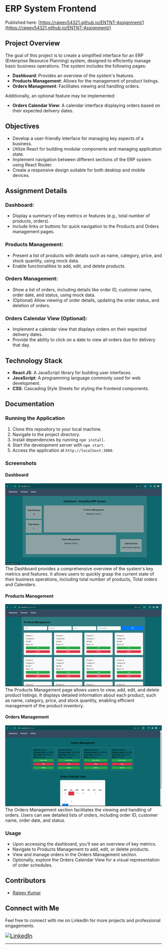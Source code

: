 # ERP System Frontend

Published here: [https://rajeev54321.github.io/ENTNT-Assignment/](https://rajeev54321.github.io/ENTNT-Assignment/)

## Project Overview

The goal of this project is to create a simplified interface for an ERP (Enterprise Resource Planning) system, designed to efficiently manage basic business operations. The system includes the following pages:

- **Dashboard**: Provides an overview of the system's features.
- **Products Management**: Allows for the management of product listings.
- **Orders Management**: Facilitates viewing and handling orders.

Additionally, an optional feature may be implemented:

- **Orders Calendar View**: A calendar interface displaying orders based on their expected delivery dates.

## Objectives

- Develop a user-friendly interface for managing key aspects of a business.
- Utilize React for building modular components and managing application state.
- Implement navigation between different sections of the ERP system using React Router.
- Create a responsive design suitable for both desktop and mobile devices.

## Assignment Details

### Dashboard:

- Display a summary of key metrics or features (e.g., total number of products, orders).
- Include links or buttons for quick navigation to the Products and Orders management pages.

### Products Management:

- Present a list of products with details such as name, category, price, and stock quantity, using mock data.
- Enable functionalities to add, edit, and delete products.

### Orders Management:

- Show a list of orders, including details like order ID, customer name, order date, and status, using mock data.
- (Optional) Allow viewing of order details, updating the order status, and deletion of orders.

### Orders Calendar View (Optional):

- Implement a calendar view that displays orders on their expected delivery dates.
- Provide the ability to click on a date to view all orders due for delivery that day.

## Technology Stack

- **React JS**: A JavaScript library for building user interfaces.
- **JavaScript**: A programming language commonly used for web development.
- **CSS**: Cascading Style Sheets for styling the frontend components.


## Documentation

### Running the Application

1. Clone this repository to your local machine.
2. Navigate to the project directory.
3. Install dependencies by running `npm install`.
4. Start the development server with `npm start`.
5. Access the application at `http://localhost:3000`.

### Screenshots

#### Dashboard
![Dashboard](screenshots/Dashboard.png)
The Dashboard provides a comprehensive overview of the system's key metrics and features. It allows users to quickly grasp the current state of their business operations, including total number of products, Total orders and Calenders.

#### Products Management
![Products Management](screenshots/Products.png)
The Products Management page allows users to view, add, edit, and delete product listings. It displays detailed information about each product, such as name, category, price, and stock quantity, enabling efficient management of the product inventory.

#### Orders Management
![Orders Management](screenshots/Orders.png)
The Orders Management section facilitates the viewing and handling of orders. Users can see detailed lists of orders, including order ID, customer name, order date, and status.
### Usage

- Upon accessing the dashboard, you'll see an overview of key metrics.
- Navigate to Products Management to add, edit, or delete products.
- View and manage orders in the Orders Management section.
- Optionally, explore the Orders Calendar View for a visual representation of order schedules.

## Contributors

- [Rajeev Kumar](https://github.com/Rajeev54321)


## Connect with Me

Feel free to connect with me on LinkedIn for more projects and professional engagements.

<span style="font-size: 18px;">[![LinkedIn](https://img.shields.io/badge/LinkedIn-Connect-blue)]([Your-LinkedIn-URL](https://www.linkedin.com/in/crajeevt/))</span>




---
